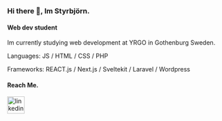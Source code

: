 ### Hi there 👋, Im Styrbjörn.
#### Web dev student
Im currently studying web development at YRGO in Gothenburg Sweden.

Languages: JS / HTML / CSS / PHP 

Frameworks: REACT.js / Next.js / Sveltekit / Laravel / Wordpress


#### Reach Me. 

[<img src='https://cdn.jsdelivr.net/npm/simple-icons@3.0.1/icons/linkedin.svg' alt='linkedin' height='40'>](https://www.linkedin.com/in/styrbjörn-nordberg-353699276/)  
